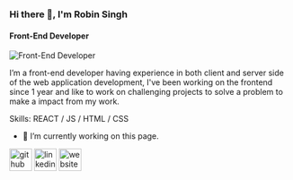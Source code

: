 ### Hi there 👋, I'm Robin Singh
#### Front-End Developer
![Front-End Developer](https://media-exp1.licdn.com/dms/image/C4E16AQF1f1nElztXUA/profile-displaybackgroundimage-shrink_200_800/0/1605960779283?e=1611187200&v=beta&t=OQWIpO1GnXn7rbb4BBXC2C4a6YnmSs1eKj4nfzPrJuA)

I’m a front-end developer having experience in both client and server side of the web application development, I've been working on the frontend since 1 year and like to work on challenging projects to solve a problem to make a impact from my work.

Skills: REACT / JS / HTML / CSS

- 🔭 I’m currently working on this page. 


[<img src='https://cdn.jsdelivr.net/npm/simple-icons@3.0.1/icons/github.svg' alt='github' height='40'>](https://github.com/https://twitter.com/yours_robin)  [<img src='https://cdn.jsdelivr.net/npm/simple-icons@3.0.1/icons/linkedin.svg' alt='linkedin' height='40'>](https://www.linkedin.com/in/https://www.linkedin.com/in/robinsinghid//)  [<img src='https://cdn.jsdelivr.net/npm/simple-icons@3.0.1/icons/icloud.svg' alt='website' height='40'>](https://www.iamrobin.me)  



<!--
**iamrobins/iamrobins** is a ✨ _special_ ✨ repository because its `README.md` (this file) appears on your GitHub profile.

Here are some ideas to get you started:

- 🔭 I’m currently working on ...
- 🌱 I’m currently learning ...
- 👯 I’m looking to collaborate on ...
- 🤔 I’m looking for help with ...
- 💬 Ask me about ...
- 📫 How to reach me: ...
- 😄 Pronouns: ...
- ⚡ Fun fact: ...
-->
